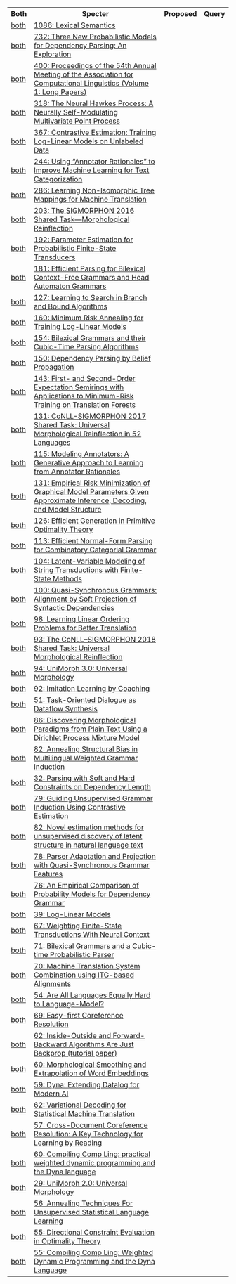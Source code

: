 <html><table><tr>
<th>Both</th>
<th>Specter</th>
<th>Proposed</th>
<th>Query</th>
</tr>
<tr>
<td><a href="both/20977299.md">both</a></td>
<td><a href="https://www.semanticscholar.org/paper/eb1cc1a15764746bf26e03b0ffd3112c1cbe268b">1086: Lexical Semantics</a></td>
</tr>
<tr>
<td><a href="both/3262717.md">both</a></td>
<td><a href="https://www.semanticscholar.org/paper/adfef97814b292a09520d8c78a141e7a4baf8726">732: Three New Probabilistic Models for Dependency Parsing: An Exploration</a></td>
</tr>
<tr>
<td><a href="both/70204104.md">both</a></td>
<td><a href="https://www.semanticscholar.org/paper/3a29aa4eff48624752c07059a44d3288a678c8ab">400: Proceedings of the 54th Annual Meeting of the Association for Computational Linguistics (Volume 1: Long Papers)</a></td>
</tr>
<tr>
<td><a href="both/5549418.md">both</a></td>
<td><a href="https://www.semanticscholar.org/paper/7e9f1f1e890d321d1c52b5745d2fe3b3bb0c5043">318: The Neural Hawkes Process: A Neurally Self-Modulating Multivariate Point Process</a></td>
</tr>
<tr>
<td><a href="both/259144.md">both</a></td>
<td><a href="https://www.semanticscholar.org/paper/9452e711ce2e7e0d4e35aaeb5ab8731de62a5809">367: Contrastive Estimation: Training Log-Linear Models on Unlabeled Data</a></td>
</tr>
<tr>
<td><a href="both/3061036.md">both</a></td>
<td><a href="https://www.semanticscholar.org/paper/99fe982dce046869f60e4552c7f91c3627304780">244: Using “Annotator Rationales” to Improve Machine Learning for Text Categorization</a></td>
</tr>
<tr>
<td><a href="both/1542925.md">both</a></td>
<td><a href="https://www.semanticscholar.org/paper/01957186c529b6f1efc1ad2a896c25c5d7862a24">286: Learning Non-Isomorphic Tree Mappings for Machine Translation</a></td>
</tr>
<tr>
<td><a href="both/18613906.md">both</a></td>
<td><a href="https://www.semanticscholar.org/paper/f938c0ef51608b10e413aab72955e8abf2e3f219">203: The SIGMORPHON 2016 Shared Task—Morphological Reinflection</a></td>
</tr>
<tr>
<td><a href="both/715063.md">both</a></td>
<td><a href="https://www.semanticscholar.org/paper/683305450fcb46f6832108308fc436df1b9eb80e">192: Parameter Estimation for Probabilistic Finite-State Transducers</a></td>
</tr>
<tr>
<td><a href="both/333410.md">both</a></td>
<td><a href="https://www.semanticscholar.org/paper/96395cd7494bcfa43cd62c14b4cf428bddbd3063">181: Efficient Parsing for Bilexical Context-Free Grammars and Head Automaton Grammars</a></td>
</tr>
<tr>
<td><a href="both/1169407.md">both</a></td>
<td><a href="https://www.semanticscholar.org/paper/6544d86462d3a0bb2717ba336ad48a0c0f621246">127: Learning to Search in Branch and Bound Algorithms</a></td>
</tr>
<tr>
<td><a href="both/2029665.md">both</a></td>
<td><a href="https://www.semanticscholar.org/paper/f91b17e852774d80f4d11b9c7f5b99b1dd8aacf7">160: Minimum Risk Annealing for Training Log-Linear Models</a></td>
</tr>
<tr>
<td><a href="both/5897173.md">both</a></td>
<td><a href="https://www.semanticscholar.org/paper/c356cdc3f3293938a82662c727439be82b97cbc8">154: Bilexical Grammars and their Cubic-Time Parsing Algorithms</a></td>
</tr>
<tr>
<td><a href="both/12313253.md">both</a></td>
<td><a href="https://www.semanticscholar.org/paper/ebbb58b2e616435b6ededbc103acfef6dc79bd51">150: Dependency Parsing by Belief Propagation</a></td>
</tr>
<tr>
<td><a href="both/5246803.md">both</a></td>
<td><a href="https://www.semanticscholar.org/paper/394c6c50445ab4ccd1c79fbc2db8f35994ef9f15">143: First- and Second-Order Expectation Semirings with Applications to Minimum-Risk Training on Translation Forests</a></td>
</tr>
<tr>
<td><a href="both/25325277.md">both</a></td>
<td><a href="https://www.semanticscholar.org/paper/e02b3b357c6f12f4bb7177a9c5110098c07891ae">131: CoNLL-SIGMORPHON 2017 Shared Task: Universal Morphological Reinflection in 52 Languages</a></td>
</tr>
<tr>
<td><a href="both/635609.md">both</a></td>
<td><a href="https://www.semanticscholar.org/paper/14e2aec7e25d8880a851a547cf8d27a9721f8e6c">115: Modeling Annotators: A Generative Approach to Learning from Annotator Rationales</a></td>
</tr>
<tr>
<td><a href="both/2558558.md">both</a></td>
<td><a href="https://www.semanticscholar.org/paper/04e9385a1267d75197f695acf83e314668f6ae52">131: Empirical Risk Minimization of Graphical Model Parameters Given Approximate Inference, Decoding, and Model Structure</a></td>
</tr>
<tr>
<td><a href="both/1870332.md">both</a></td>
<td><a href="https://www.semanticscholar.org/paper/ef750507ba6ae1085e3b30dd1771fd2e2128cfaf">126: Efficient Generation in Primitive Optimality Theory</a></td>
</tr>
<tr>
<td><a href="both/3205175.md">both</a></td>
<td><a href="https://www.semanticscholar.org/paper/26b0fc4bd7ec9f3aa25b205b9f52ee6c380748b2">113: Efficient Normal-Form Parsing for Combinatory Categorial Grammar</a></td>
</tr>
<tr>
<td><a href="both/3079803.md">both</a></td>
<td><a href="https://www.semanticscholar.org/paper/62ac088d966d4a9122959f13301759c6bbda6c36">104: Latent-Variable Modeling of String Transductions with Finite-State Methods</a></td>
</tr>
<tr>
<td><a href="both/741354.md">both</a></td>
<td><a href="https://www.semanticscholar.org/paper/5e1cecd26a1f52d887cdfccbbed89c24a7e6b201">100: Quasi-Synchronous Grammars: Alignment by Soft Projection of Syntactic Dependencies</a></td>
</tr>
<tr>
<td><a href="both/13518340.md">both</a></td>
<td><a href="https://www.semanticscholar.org/paper/e02f54a99f94e50ce77ff3860b4c7644b8ee5ff5">98: Learning Linear Ordering Problems for Better Translation</a></td>
</tr>
<tr>
<td><a href="both/53045504.md">both</a></td>
<td><a href="https://www.semanticscholar.org/paper/e18cc99b5be0aa29592038dcea7c966211c84922">93: The CoNLL–SIGMORPHON 2018 Shared Task: Universal Morphological Reinflection</a></td>
</tr>
<tr>
<td><a href="both/21729202.md">both</a></td>
<td><a href="https://www.semanticscholar.org/paper/2d505eb3d7cba1b2513e2879ac8f025fcb481b77">94: UniMorph 3.0: Universal Morphology</a></td>
</tr>
<tr>
<td><a href="both/567577.md">both</a></td>
<td><a href="https://www.semanticscholar.org/paper/1299732e905399066a36d11990a3921911de63b7">92: Imitation Learning by Coaching</a></td>
</tr>
<tr>
<td><a href="both/221822514.md">both</a></td>
<td><a href="https://www.semanticscholar.org/paper/f430773cdc0fdd62192a48a372601d6aa40f3d7b">51: Task-Oriented Dialogue as Dataflow Synthesis</a></td>
</tr>
<tr>
<td><a href="both/6094358.md">both</a></td>
<td><a href="https://www.semanticscholar.org/paper/d4f098797db57fb33dd4e4c026cd8e6df522501b">86: Discovering Morphological Paradigms from Plain Text Using a Dirichlet Process Mixture Model</a></td>
</tr>
<tr>
<td><a href="both/6831086.md">both</a></td>
<td><a href="https://www.semanticscholar.org/paper/20a05c9397e048a0ebc66379a78085e8050f54d1">82: Annealing Structural Bias in Multilingual Weighted Grammar Induction</a></td>
</tr>
<tr>
<td><a href="both/567820.md">both</a></td>
<td><a href="https://www.semanticscholar.org/paper/ada80a1b6fe2621545a1e3d2fb56fc57eccf39a8">32: Parsing with Soft and Hard Constraints on Dependency Length</a></td>
</tr>
<tr>
<td><a href="both/10607854.md">both</a></td>
<td><a href="https://www.semanticscholar.org/paper/8f4dafaa68ea4bc702e1f13cdb932e566236b0c0">79: Guiding Unsupervised Grammar Induction Using Contrastive Estimation</a></td>
</tr>
<tr>
<td><a href="both/8767625.md">both</a></td>
<td><a href="https://www.semanticscholar.org/paper/6fa38ef70e64f592ca67d0c4e35abda72996a613">82: Novel estimation methods for unsupervised discovery of latent structure in natural language text</a></td>
</tr>
<tr>
<td><a href="both/10943559.md">both</a></td>
<td><a href="https://www.semanticscholar.org/paper/45a8946773599061fe578f761f65f09cd6687c50">78: Parser Adaptation and Projection with Quasi-Synchronous Grammar Features</a></td>
</tr>
<tr>
<td><a href="both/3265631.md">both</a></td>
<td><a href="https://www.semanticscholar.org/paper/a4c0e02d99de82149efd719260e5a5549a13854a">76: An Empirical Comparison of Probability Models for Dependency Grammar</a></td>
</tr>
<tr>
<td><a href="both/104774.md">both</a></td>
<td><a href="https://www.semanticscholar.org/paper/5a353e65ed58dc7f965026c12af3c0cf43357239">39: Log-Linear Models</a></td>
</tr>
<tr>
<td><a href="both/7045397.md">both</a></td>
<td><a href="https://www.semanticscholar.org/paper/053b3605632c69d0c74c8a054840cfad89268ce3">67: Weighting Finite-State Transductions With Neural Context</a></td>
</tr>
<tr>
<td><a href="both/15562208.md">both</a></td>
<td><a href="https://www.semanticscholar.org/paper/b06814093d056fb1c94ef966bae77621f1b941dd">71: Bilexical Grammars and a Cubic-time Probabilistic Parser</a></td>
</tr>
<tr>
<td><a href="both/5324727.md">both</a></td>
<td><a href="https://www.semanticscholar.org/paper/ed909ad651011dab1c30d587a0574442581a2ead">70: Machine Translation System Combination using ITG-based Alignments</a></td>
</tr>
<tr>
<td><a href="both/13848633.md">both</a></td>
<td><a href="https://www.semanticscholar.org/paper/d323d011a3214116a18d623501bca9a31d33cf4c">54: Are All Languages Equally Hard to Language-Model?</a></td>
</tr>
<tr>
<td><a href="both/2765046.md">both</a></td>
<td><a href="https://www.semanticscholar.org/paper/654357faa0b3d847c3f7122b337c6ff6b2070bfe">69: Easy-first Coreference Resolution</a></td>
</tr>
<tr>
<td><a href="both/5193894.md">both</a></td>
<td><a href="https://www.semanticscholar.org/paper/222c23cba96dd487eee0722d3d302cc97e70d18e">62: Inside-Outside and Forward-Backward Algorithms Are Just Backprop (tutorial paper)</a></td>
</tr>
<tr>
<td><a href="both/8796808.md">both</a></td>
<td><a href="https://www.semanticscholar.org/paper/2990cf242558ede739d6a26a2f8b098f94390323">60: Morphological Smoothing and Extrapolation of Word Embeddings</a></td>
</tr>
<tr>
<td><a href="both/2623680.md">both</a></td>
<td><a href="https://www.semanticscholar.org/paper/8b3bfe03e36ab65d48655813586b43fc8ca3e9b0">59: Dyna: Extending Datalog for Modern AI</a></td>
</tr>
<tr>
<td><a href="both/8205276.md">both</a></td>
<td><a href="https://www.semanticscholar.org/paper/8d9605202782bcfd901969d0239cfab985889bac">62: Variational Decoding for Statistical Machine Translation</a></td>
</tr>
<tr>
<td><a href="both/2676716.md">both</a></td>
<td><a href="https://www.semanticscholar.org/paper/a07dd42643b17c08ee3821cce19318e66349805f">57: Cross-Document Coreference Resolution: A Key Technology for Learning by Reading</a></td>
</tr>
<tr>
<td><a href="both/13166413.md">both</a></td>
<td><a href="https://www.semanticscholar.org/paper/b5060ee412d6207ebff3d39850dd27939e64fad0">60: Compiling Comp Ling: practical weighted dynamic programming and the Dyna language</a></td>
</tr>
<tr>
<td><a href="both/219308169.md">both</a></td>
<td><a href="https://www.semanticscholar.org/paper/ae7ba2a16154a55e18df2b0ecf40e72a43584b20">29: UniMorph 2.0: Universal Morphology</a></td>
</tr>
<tr>
<td><a href="both/14829769.md">both</a></td>
<td><a href="https://www.semanticscholar.org/paper/ec16886630e124876c9b3c666727c829c7e62378">56: Annealing Techniques For Unsupervised Statistical Language Learning</a></td>
</tr>
<tr>
<td><a href="both/1399879.md">both</a></td>
<td><a href="https://www.semanticscholar.org/paper/535d4b72c6fed6d1214ebd753ec6c014f173fcae">55: Directional Constraint Evaluation in Optimality Theory</a></td>
</tr>
<tr>
<td><a href="both/9390274.md">both</a></td>
<td><a href="https://www.semanticscholar.org/paper/6e02eb2ecbbfad37e06973dea4b77f06f0f8e98b">55: Compiling Comp Ling: Weighted Dynamic Programming and the Dyna Language</a></td>
</tr>
</table></html>
